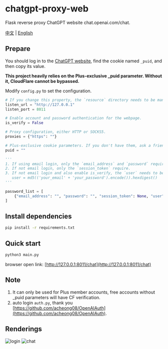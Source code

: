# chatgpt-proxy-web
Flask reverse proxy ChatGPT website chat.openai.com/chat.

[中文](https://github.com/cooolr/chatgpt-proxy-web/blob/main/README_ZN.md) | [English](https://github.com/cooolr/chatgpt-proxy-web/blob/main/README.md)

## Prepare

You should log in to the [ChatGPT website](https://chat.openai.com/chat), find the cookie named `_puid`, and then copy its value.

**This project heavily relies on the Plus-exclusive _puid parameter. Without it, CloudFlare cannot be bypassed.**

Modify `config.py` to set the configuration.
``` python
# If you change this property, the `resource` directory needs to be manually deleted.
listen_url = "http://127.0.0.1"
listen_port = 8011

# Enable account and password authentication for the webpage.
is_verify = False

# Proxy configuration, either HTTP or SOCKS5.
proxies = {"https": ""}

# Plus-exclusive cookie parameters. If you don't have them, ask a friend to share theirs.
puid = ""

'''
1. If using email login, only the `email_address` and `password` require.
2. If not email login, only the `session_token` require.
3. If not email login and also enable is_verify, the `user` needs to be rewritten.
   user = md5(('your_email' + 'your_password').encode()).hexdigest()
'''

password_list = [
    {"email_address": "", "password": "", "session_token": None, "user": None},
]
```

## Install dependencies

``` bash
pip install -r requirements.txt
```

## Quick start

``` bash
python3 main.py
```

browser open link: [http://127.0.0.1:8011/chat](http://127.0.0.1:8011/chat)

## Note

1. It can only be used for Plus member accounts, free accounts without _puid parameters will have CF verification.
2. auto login `auth.py`, thank you [https://github.com/acheong08/OpenAIAuth](https://github.com/acheong08/OpenAIAuth).

## Renderings
![login](https://github.com/cooolr/chatgpt_plus_proxy_website/blob/main/login.png)
![chat](https://github.com/cooolr/chatgpt_plus_proxy_website/blob/main/chat.png)

